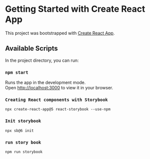 # Getting Started with Create React App

This project was bootstrapped with [Create React App](https://github.com/facebook/create-react-app).

## Available Scripts

In the project directory, you can run:

### `npm start`

Runs the app in the development mode.\
Open [http://localhost:3000](http://localhost:3000) to view it in your browser.

### `Creating React components with Storybook`

`npx create-react-app@5 react-storybook --use-npm`

### `Init storybook`

`npx sb@6 init`

### `run story book`

`npm run storybook`